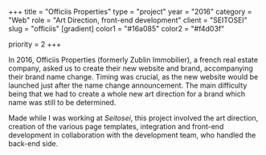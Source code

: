 +++
title = "Officiis Properties"
type = "project"
year = "2016"
category = "Web"
role = "Art Direction, front-end development"
client = "SEITOSEI"
slug = "officiis"
[gradient]
color1 = "#16a085"
color2 = "#f4d03f"

priority = 2
+++

In 2016, Officiis Properties (formerly Zublin Immobilier), a french real estate company, asked us to create their new website and brand, accompanying their brand name change. Timing was crucial, as the new website would be launched just after the name change announcement. The main difficulty being that we had to create a whole new art direction for a brand which name was still to be determined.

Made while I was working at _Seitosei_, this project involved the art direction, creation of the various page templates, integration and front-end development in collaboration with the development team, who handled the back-end side.
